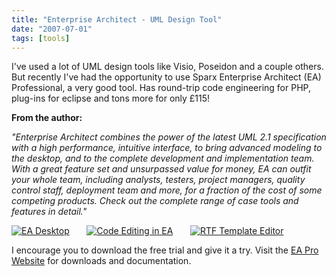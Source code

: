 ```yaml
---
title: "Enterprise Architect - UML Design Tool"
date: "2007-07-01"
tags: [tools]
---
```


I've used a lot of UML design tools like Visio, Poseidon and a couple others. But recently I've had the opportunity to use Sparx Enterprise Architect (EA) Professional, a very good tool. Has round-trip code engineering for PHP, plug-ins for eclipse and tons more for only £115!

**From the author:**

_"Enterprise Architect combines the power of the latest UML 2.1 specification with a high performance, intuitive interface, to bring advanced modeling to the desktop, and to the complete development and implementation team. With a great feature set and unsurpassed value for money, EA can outfit your whole team, including analysts, testers, project managers, quality control staff, deployment team and more, for a fraction of the cost of some competing products. Check out the complete range of case tools and features in detail."_

[![EA Desktop](http://kewnode.files.wordpress.com/2007/07/screenshot_desktop.thumbnail.jpg)](http://kewnode.files.wordpress.com/2007/07/screenshot_desktop.jpg "EA Desktop")       [![Code Editing in EA](http://kewnode.files.wordpress.com/2007/07/screenshot_code_window.thumbnail.jpg)](http://kewnode.files.wordpress.com/2007/07/screenshot_code_window.jpg "Code Editing in EA")       [![RTF Template Editor](http://kewnode.files.wordpress.com/2007/07/screenshot_rtf_template_editor.thumbnail.jpg)](http://kewnode.files.wordpress.com/2007/07/screenshot_rtf_template_editor.jpg "RTF Template Editor")

I encourage you to download the free trial and give it a try. Visit the [EA Pro Website](http://www.sparxsystems.com.au/products/ea.html) for downloads and documentation.
